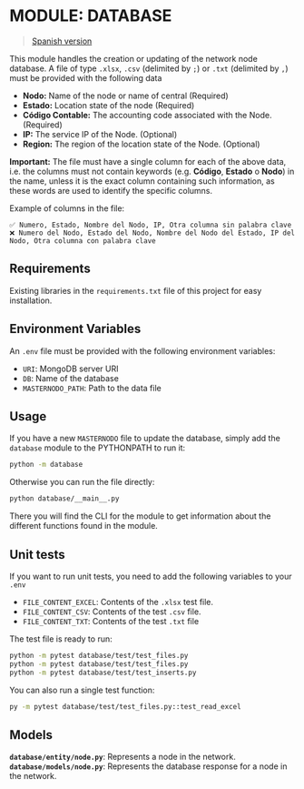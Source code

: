 # MODULE: DATABASE
> [Spanish version](./README_es.md)

This module handles the creation or updating of the network node database. A file of type `.xlsx`, `.csv` (delimited by `;`) or `.txt` (delimited by `,`) must be provided with the following data

- **Nodo:** Name of the node or name of central (Required)
- **Estado:** Location state of the node (Required)
- **Código Contable:** The accounting code associated with the Node. (Required)
- **IP:** The service IP of the Node. (Optional)
- **Region:** The region of the location state of the Node. (Optional)

**Important:** The file must have a single column for each of the above data, i.e. the columns must not contain keywords (e.g. **Código**, **Estado** o **Nodo**) in the name, unless it is the exact column containing such information, as these words are used to identify the specific columns.

Example of columns in the file:

    ✅ Numero, Estado, Nombre del Nodo, IP, Otra columna sin palabra clave
    ❌ Numero del Nodo, Estado del Nodo, Nombre del Nodo del Estado, IP del Nodo, Otra columna con palabra clave

## Requirements
Existing libraries in the `requirements.txt` file of this project for easy installation.

## Environment Variables
An `.env` file must be provided with the following environment variables:

- `URI`: MongoDB server URI
- `DB`: Name of the database
- `MASTERNODO_PATH`: Path to the data file

## Usage
If you have a new `MASTERNODO` file to update the database, simply add the `database` module to the PYTHONPATH to run it:

```bash
python -m database
```

Otherwise you can run the file directly:
```bash
python database/__main__.py
```
There you will find the CLI for the module to get information about the different functions found in the module.

## Unit tests
If you want to run unit tests, you need to add the following variables to your `.env`

- `FILE_CONTENT_EXCEL`: Contents of the `.xlsx` test file.
- `FILE_CONTENT_CSV`: Contents of the test `.csv` file.
- `FILE_CONTENT_TXT`: Contents of the test `.txt` file

The test file is ready to run:
```bash
python -m pytest database/test/test_files.py
python -m pytest database/test/test_files.py
python -m pytest database/test/test_inserts.py
```
You can also run a single test function:
```bash
py -m pytest database/test/test_files.py::test_read_excel
```

## Models
**`database/entity/node.py`**: Represents a node in the network.<br>
**`database/models/node.py`**: Represents the database response for a node in the network.